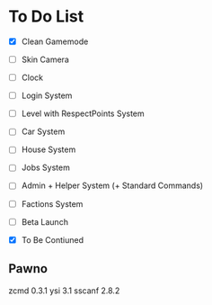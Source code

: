 # To Do List

- [x] Clean Gamemode
- [ ] Skin Camera
- [ ] Clock
- [ ] Login System
- [ ] Level with RespectPoints System
- [ ] Car System
- [ ] House System
- [ ] Jobs System
- [ ] Admin + Helper System (+ Standard Commands)
- [ ] Factions System

- [ ] Beta Launch
- [x] To Be Contiuned


## Pawno
zcmd 0.3.1
ysi 3.1
sscanf 2.8.2
